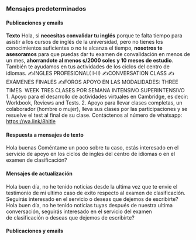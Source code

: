### Mensajes predeterminados
#### Publicaciones y emails
**Texto**
Hola, si **necesitas convalidar tu inglés** porque te falta tiempo para asistir a los cursos de inglés de la universidad, pero no tienes los conocimientos suficientes o no te alcanza el tiempo, **nosotros te asesoramos** para que puedas dar tu examen de convalidación en menos de un mes, **ahorrandote al menos s/2000 soles y 10 meses de estudio**. También te ayudamos en tus actividades de los ciclos del centro de idiomas.
✍️INGLES PROFESIONAL( I-II)
✍️CONVERSATION CLASS
✍️EXÁMENES FINALES
✍️FOROS
APOYO EN LAS MODALIDADES:
THREE TIMES  WEEK TRES CLASES POR SEMANA
INTENSIVO
SUPERINTENSIVO
1. Apoyo para el desarrollo de actividades virtuales en Cambridge, es decir: Workbook, Reviews and Tests.
2. Apoyo para llevar clases completas, un colaborador (hombre o mujer), lleva sus clases por las participaciones y se resuelve el test al final de su clase.
Contáctenos al número de whatsapp:
https://wa.link/8hitle
#### Respuesta a mensajes de texto
Hola buenas
Coméntame un poco sobre tu caso, estás interesado en el servicio de apoyo en los ciclos de ingles del centro de idiomas o en el examen de clasificación?
#### Mensajes de actualización
Hola buen día, no he tenido noticias desde la ultima vez que te envie el testimonio de mi ultimo caso de exito respecto al examen de clasificación. Seguirás interesado en el servicio o deseas que dejemos de escribirte?
Hola buen día, no he tenido noticias tuyas después de nuestra ultima conversación, seguirás interesado en el servicio del examen de clasificación o deseas que dejemos de escribirte?
#### Publicaciones y emails
